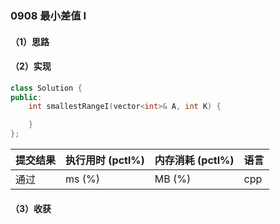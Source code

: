 ### 0908 最小差值 I

#### （1）思路

#### （2）实现

```cpp
class Solution {
public:
    int smallestRangeI(vector<int>& A, int K) {

    }
};
```

| 提交结果 | 执行用时 (pctl%) | 内存消耗 (pctl%) | 语言 |
|:---------|:-----------------|:-----------------|:-----|
| 通过     |  ms (%)   |  MB (%)  | cpp  |

#### （3）收获
